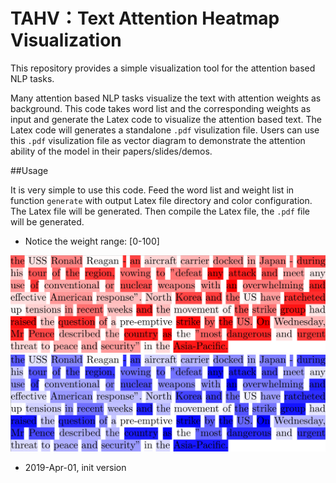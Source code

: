 # TAHV：Text Attention Heatmap Visualization

This repository provides a simple visualization tool for the attention based NLP tasks. 

Many attention based NLP tasks visualize the text with attention weights as background. This code takes word list and the corresponding weights as input and generate the Latex code to visualize the attention based text. The Latex code will generates a standalone `.pdf` visulization file. Users can use this `.pdf` visulization file as vector diagram to demonstrate the attention ability of the model in their papers/slides/demos.


##Usage

It is very simple to use this code. Feed the word list and weight list in function `generate` with output Latex file directory and color configuration. The Latex file will be generated. Then compile the Latex file, the `.pdf` file will be generated.

* Notice the weight range: [0-100]


![alt text](red.png "Red demo")
![alt text](blue.png "Blue demo")


* 2019-Apr-01, init version

